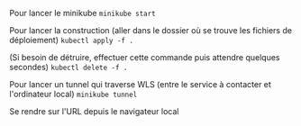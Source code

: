 Pour lancer le minikube
`minikube start`

Pour lancer la construction (aller dans le dossier où se trouve les fichiers de déploiement)
`kubectl apply -f .`

(Si besoin de détruire, effectuer cette commande puis attendre quelques secondes)
`kubectl delete -f .`

Pour lancer un tunnel qui traverse WLS (entre le service à contacter et l'ordinateur local)
`minikube tunnel`

Se rendre sur l'URL depuis le navigateur local



